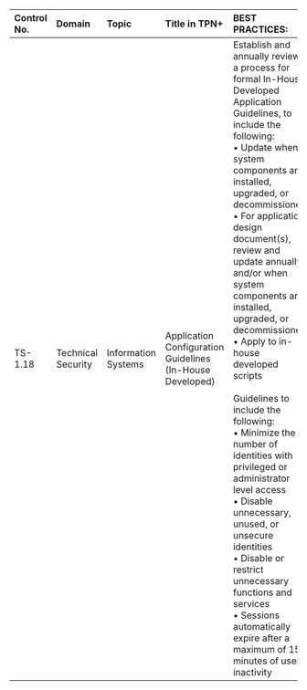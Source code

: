 | Control No. | Domain | Topic | Title in TPN+ | BEST PRACTICES: | ADDITIONAL RECOMMENDATIONS: |
| :--- | :--- | :--- | :--- | :--- | :--- |
| TS-1.18 | Technical Security | Information Systems | Application Configuration Guidelines<br>(In-House Developed) | Establish and annually review a process for formal In-House Developed Application Guidelines, to include the following:<br>• Update when system components are installed, upgraded, or decommissioned<br>• For application design document(s), review and update annually and/or when system components are installed, upgraded, or decommissioned<br>• Apply to in-house developed scripts<br><br>Guidelines to include the following:<br>• Minimize the number of identities with privileged or administrator level access <br>• Disable unnecessary, unused, or unsecure identities<br>• Disable or restrict unnecessary functions and services<br>• Sessions automatically expire after a maximum of 15 minutes of user inactivity | • Document components used as application building blocks<br>• Leverage Red Team or cybersecurity professionals to identify vulnerabilities (e.g., source code, source code repositories, API integrations, etc.)<br>• Adhere to Center for Internet Security (CIS) Critical Security Controls, Implementation Group (IG1) standards<br>• Make configuration guidelines available to licensees<br> |
